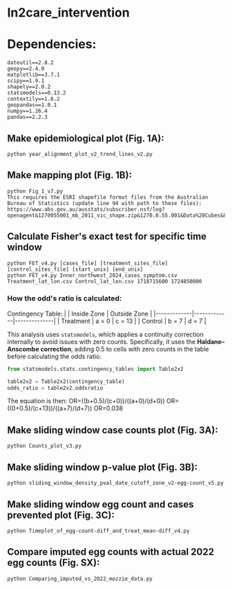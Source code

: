 # In2care_intervention

# Dependencies:
```
dateutil==2.8.2
geopy==2.4.0
matplotlib==3.7.1
scipy==1.9.1
shapely==2.0.2
statsmodels==0.13.2
contextily==1.6.2
geopandas==1.0.1
numpy==1.26.4
pandas==2.2.3
```

## Make epidemiological plot (Fig. 1A):
```
python year_alignment_plot_v2_trend_lines_v2.py
```

## Make mapping plot (Fig. 1B):
```
python Fig_1_v7.py
This requires the ESRI shapefile format files from the Australian Bureau of Statistics (update line 94 with path to these files):
https://www.abs.gov.au/ausstats/subscriber.nsf/log?openagent&1270055001_mb_2011_vic_shape.zip&1270.0.55.001&Data%20Cubes&85F5B2ED8E3DC957CA257801000CA953&0&July%202011&23.12.2010&Latest

```

## Calculate Fisher's exact test for specific time window
```
python FET_v4.py [cases_file] [treatment_sites_file] [control_sites_file] [start_unix] [end_unix]
python FET_v4.py Inner_northwest_2024_cases_symptom.csv Treatment_lat_lon.csv Control_lat_lon.csv 1718715600 1724850000

```

### How the odd's ratio is calculated:
Contingency Table:
|             | Inside Zone | Outside Zone |
|-------------|-------------|--------------|
| Treatment   | a = 0       | c = 13       |
| Control     | b = 7       | d = 7        |

This analysis uses `statsmodels`, which applies a continuity correction internally
to avoid issues with zero counts. Specifically, it uses the **Haldane–Anscombe correction**,
adding 0.5 to cells with zero counts in the table before calculating the odds ratio.

```python
from statsmodels.stats.contingency_tables import Table2x2

table2x2 = Table2x2(contingency_table)
odds_ratio = table2x2.oddsratio
```

The equation is then:
OR=((b+0.5)/(c+0))/((a+0)/(d+0))
OR=((0+0.5)/(c+13))/((a+7)/(d+7))
OR=0.038

## Make sliding window case counts plot (Fig. 3A):
```
python Counts_plot_v3.py
```

## Make sliding window p-value plot (Fig. 3B):
```
python sliding_window_density_pval_date_cutoff_zone_v2-egg-count_v5.py
```

## Make sliding window egg count and cases prevented plot (Fig. 3C):
```
python Timeplot_of_egg-count-diff_and_treat_mean-diff_v4.py
```

## Compare imputed egg counts with actual 2022 egg counts (Fig. SX):
```
python Comparing_imputed_vs_2022_mozzie_data.py
```





